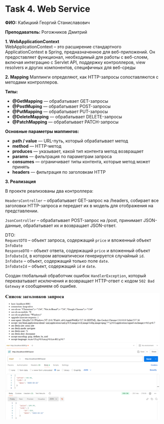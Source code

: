 # Task 4. Web Service
**ФИО:** Кабицкий Георгий Станиславович

**Преподаватель:** Рогожников Дмитрий

**1. WebApplicationContext**  
WebApplicationContext – это расширение стандартного ApplicationContext в Spring, предназначенное для веб-приложений. Он предоставляет функционал, необходимый для работы с веб-слоем, включая интеграцию с Servlet API, поддержку контроллеров, view resolvers и других компонентов, специфичных для веб-среды

**2. Mapping**
Маппинги определяют, как HTTP-запросы сопоставляются с методами контроллеров.

**Типы:**
- **@GetMapping** —  обрабатывает GET-запросы
- **@PostMuping** — обрабатывает POST-запросы
- **@PutMapping** — обрабатывает PUT-запросы
- **@DeleteMapping** — обрабатывает DELETE-запросы
- **@PatchMapping** — обрабатывает PATCH-запросы

**Основные параметры маппингов:**
- **path / value** — URL-путь, который обрабатывает метод 
- **method** —  HTTP-метод
- **produces** — указывает, какой тип контента метод возвращает
- **params** — фильтрация по параметрам запроса 
- **consumes** — ограничивает типы контента, которые метод может принять
- **headers** — фильтрация по заголовкам HTTP

**3. Реализация**  

В проекте реализованы два контроллера:

``HeadersController`` – обрабатывает GET-запрос на /headers, собирает все заголовки HTTP-запроса и передает их в модель для отображения на представлении.

``JsonController`` – обрабатывает POST-запрос на /post, принимает JSON-данные, обрабатывает их и возвращает JSON-ответ.  

DTO:  
``RequestDTO`` – объект запроса, содержащий ``price`` и вложенный объект ``InfoDate``  
``ResponseDTO`` – объект ответа, содержащий ``price`` и вложенный объект ``InfoDateId``, в котором автоматически генерируется случайный ``id``.  
``InfoDate`` – объект, содержащий только поле ``date``.  
``InfoDateId`` – объект, содержащий ``id`` и ``date``.

Создан глобальный обработчик ошибок ``HandlerException``, который перехватывает исключения и возвращает HTTP-ответ с кодом ``502 Bad Gateway`` и сообщением об ошибке.

![img.png](../img.png)
![img_1.png](../img_1.png)
